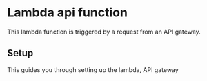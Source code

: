 # Lambda api function 

This lambda function is triggered by a request from an API gateway.

## Setup

This guides you through setting up the lambda, API gateway